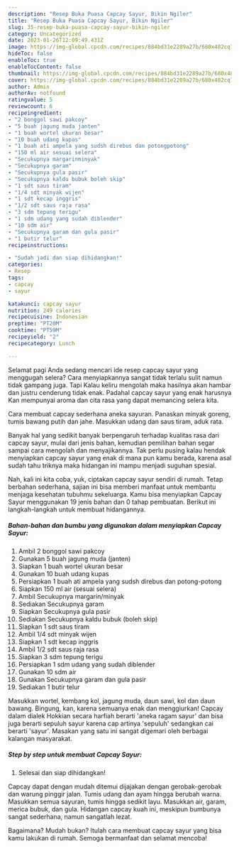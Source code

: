 ```yaml
---
description: "Resep Buka Puasa Capcay Sayur, Bikin Ngiler"
title: "Resep Buka Puasa Capcay Sayur, Bikin Ngiler"
slug: 35-resep-buka-puasa-capcay-sayur-bikin-ngiler
category: Uncategorized
date: 2023-01-26T12:09:49.431Z
image: https://img-global.cpcdn.com/recipes/884bd31e2289a27b/680x482cq70/capcay-sayur-foto-resep-utama.jpg
hideToc: false
enableToc: true
enableTocContent: false
thumbnail: https://img-global.cpcdn.com/recipes/884bd31e2289a27b/680x482cq70/capcay-sayur-foto-resep-utama.jpg
cover: https://img-global.cpcdn.com/recipes/884bd31e2289a27b/680x482cq70/capcay-sayur-foto-resep-utama.jpg
author: Admin
authorAv: notfound
ratingvalue: 5
reviewcount: 6
recipeingredient:
- "2 bonggol sawi pakcoy"
- "5 buah jagung muda janten"
- "1 buah wortel ukuran besar"
- "10 buah udang kupas"
- "1 buah ati ampela yang sudsh direbus dan potongpotong"
- "150 ml air sesuai selera"
- "Secukupnya margarinminyak"
- "Secukupnya garam"
- "Secukupnya gula pasir"
- "Secukupnya kaldu bubuk boleh skip"
- "1 sdt saus tiram"
- "1/4 sdt minyak wijen"
- "1 sdt kecap inggris"
- "1/2 sdt saus raja rasa"
- "3 sdm tepung terigu"
- "1 sdm udang yang sudah diblender"
- "10 sdm air"
- "Secukupnya garam dan gula pasir"
- "1 butir telur"
recipeinstructions:

- "Sudah jadi dan siap dihidangkan!"
categories:
- Resep
tags:
- capcay
- sayur

katakunci: capcay sayur 
nutrition: 249 calories
recipecuisine: Indonesian
preptime: "PT20M"
cooktime: "PT59M"
recipeyield: "2"
recipecategory: Lunch

---
```



Selamat pagi Anda sedang mencari ide resep capcay sayur yang menggugah selera? Cara menyiapkannya sangat tidak terlalu sulit namun tidak gampang juga. Tapi Kalau keliru mengolah maka hasilnya akan hambar dan justru cenderung tidak enak. Padahal capcay sayur yang enak harusnya Kan mempunyai aroma dan cita rasa yang dapat memancing selera kita.


Cara membuat capcay sederhana aneka sayuran. Panaskan minyak goreng, tumis bawang putih dan jahe. Masukkan udang dan saus tiram, aduk rata.

Banyak hal yang sedikit banyak berpengaruh terhadap kualitas rasa dari capcay sayur, mulai dari jenis bahan, kemudian pemilihan bahan segar sampai cara mengolah dan menyajikannya. Tak perlu pusing kalau hendak menyiapkan capcay sayur yang enak di mana pun kamu berada, karena asal sudah tahu triknya maka hidangan ini mampu menjadi suguhan spesial.


Nah, kali ini kita coba, yuk, ciptakan capcay sayur sendiri di rumah. Tetap berbahan sederhana, sajian ini bisa memberi manfaat untuk membantu menjaga kesehatan tubuhmu sekeluarga. Kamu bisa menyiapkan Capcay Sayur menggunakan 19 jenis bahan dan 0 tahap pembuatan. Berikut ini langkah-langkah untuk membuat hidangannya.

<!--inarticleads1-->

##### Bahan-bahan dan bumbu yang digunakan dalam menyiapkan Capcay Sayur:

1. Ambil 2 bonggol sawi pakcoy
1. Gunakan 5 buah jagung muda (janten)
1. Siapkan 1 buah wortel ukuran besar
1. Gunakan 10 buah udang kupas
1. Persiapkan 1 buah ati ampela yang sudsh direbus dan potong-potong
1. Siapkan 150 ml air (sesuai selera)
1. Ambil Secukupnya margarin/minyak
1. Sediakan Secukupnya garam
1. Siapkan Secukupnya gula pasir
1. Sediakan Secukupnya kaldu bubuk (boleh skip)
1. Siapkan 1 sdt saus tiram
1. Ambil 1/4 sdt minyak wijen
1. Siapkan 1 sdt kecap inggris
1. Ambil 1/2 sdt saus raja rasa
1. Siapkan 3 sdm tepung terigu
1. Persiapkan 1 sdm udang yang sudah diblender
1. Gunakan 10 sdm air
1. Gunakan Secukupnya garam dan gula pasir
1. Sediakan 1 butir telur


Masukkan wortel, kembang kol, jagung muda, daun sawi, kol dan daun bawang. Bingung, kan, karena semuanya enak dan menggiurkan! Capcay dalam dialek Hokkian secara harfiah berarti &#39;aneka ragam sayur&#39; dan bisa juga berarti sepuluh sayur karena cap artinya &#39;sepuluh&#39; sedangkan cai berarti &#39;sayur&#39;. Masakan yang satu ini sangat digemari oleh berbagai kalangan masyarakat. 

<!--inarticleads2-->

##### Step by step untuk membuat Capcay Sayur:


1. Selesai dan siap dihidangkan!

Capcay dapat dengan mudah ditemui dijajakan dengan gerobak-gerobak dan warung pinggir jalan. Tumis udang dan ayam hingga berubah warna. Masukkan semua sayuran, tumis hingga sedikit layu. Masukkan air, garam, merica bubuk, dan gula. Hidangan capcay kuah ini, meskipun bumbunya sangat sederhana, namun sangatlah lezat. 

Bagaimana? Mudah bukan? Itulah cara membuat capcay sayur yang bisa kamu lakukan di rumah. Semoga bermanfaat dan selamat mencoba!
